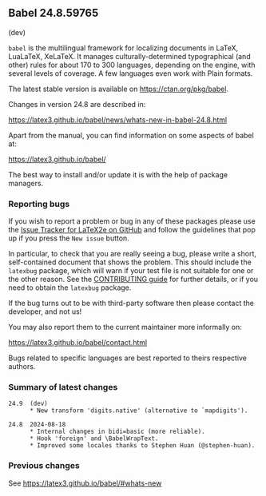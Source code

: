 ## Babel 24.8.59765

(dev)

`babel` is the multilingual framework for localizing documents in
LaTeX, LuaLaTeX, XeLaTeX. It manages culturally-determined
typographical (and other) rules for about 170 to 300 languages,
depending on the engine, with several levels of coverage. A few
languages even work with Plain formats.

The latest stable version is available on <https://ctan.org/pkg/babel>.

Changes in version 24.8 are described in:

https://latex3.github.io/babel/news/whats-new-in-babel-24.8.html

Apart from the manual, you can find information on some aspects of babel at:

https://latex3.github.io/babel/

The best way to install and/or update it is with the help of package
managers.

### Reporting bugs

If you wish to report a problem or bug in any of these packages please
use the
[Issue Tracker for LaTeX2e on GitHub](https://github.com/latex3/babel/issues)
and follow the guidelines that pop up if you press the `New issue`
button.

In particular, to check that you are really seeing a bug, please write
a short, self-contained document that shows the problem. This should
include the `latexbug` package, which will warn if your test file is
not suitable for one or the other reason. See the
[CONTRIBUTING guide](https://github.com/latex3/latex2e/blob/master/CONTRIBUTING.md)
for further details, or if you need to obtain the `latexbug` package.

If the bug turns out to be with third-party software then please
contact the developer, and not us!

You may also report them to the current maintainer more informally on:

   https://latex3.github.io/babel/contact.html

Bugs related to specific languages are best reported to theirs
respective authors.

### Summary of latest changes
```
24.9  (dev)
      * New transform 'digits.native' (alternative to `mapdigits').

24.8  2024-08-18
      * Internal changes in bidi=basic (more reliable).
      * Hook 'foreign' and \BabelWrapText.
      * Improved some locales thanks to Stephen Huan (@stephen-huan).
```

### Previous changes

See https://latex3.github.io/babel/#whats-new
